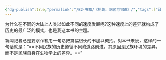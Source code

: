 ```yaml
---
{"dg-publish":true,"permalink":"/B2-书籍/《枪炮、病菌与钢铁》/","tags":["政治历史社会"]}
---
```



为什么在不同的大陆上人类以如此不同的速度发展呢?这种速度上的差异就构成了历史的最广泛的模式，也是我这本书的主题。

新闻记者总是要求作者用一句话把篇幅很长的书加以概括。对本书来说，这样的一句话就是：“==不同民族的历史遵循不同的道路前进，其原因是民族环境的差异，而不是民族自身在生物学上的差异。==”
